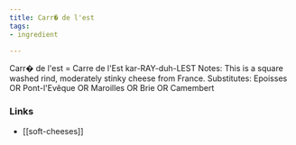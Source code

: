 ```yaml
---
title: Carr� de l'est
tags:
- ingredient

---
```

Carr� de l'est = Carre de l'Est kar-RAY-duh-LEST Notes: This is a square washed rind, moderately stinky cheese from France. Substitutes: Epoisses OR Pont-l'Evêque OR Maroilles OR Brie OR Camembert

### Links

* [[soft-cheeses]]
